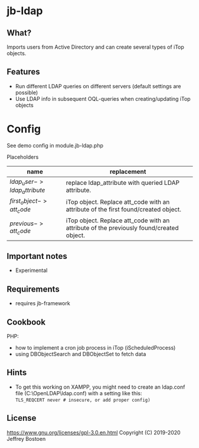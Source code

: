 # jb-ldap

## What?
Imports users from Active Directory and can create several types of iTop objects.

## Features
* Run different LDAP queries on different servers (default settings are possible)
* Use LDAP info in subsequent OQL-queries when creating/updating iTop objects


# Config
See demo config in module.jb-ldap.php

Placeholders

| name                        	| replacement                                                                              	|
| -----------------------------	| -----------------------------------------------------------------------------------------	|
| $ldap_user->ldap_attribute$ 	| replace ldap_attribute with queried LDAP attribute.                                     	|
| $first_object->att_code$    	| iTop object. Replace att_code with an attribute of the first found/created object.       	|
| $previous->att_code$        	| iTop object. Replace att_code with an attribute of the previously found/created object.  	|


## Important notes
* Experimental

## Requirements
* requires jb-framework

## Cookbook

PHP:
* how to implement a cron job process in iTop (iScheduledProcess)
* using DBObjectSearch and DBObjectSet to fetch data

## Hints

* To get this working on XAMPP, you might need to create an ldap.conf file (C:\OpenLDAP\ldap.conf) with a setting like this:  
```TLS_REQCERT never # insecure, or add proper config)```

## License
https://www.gnu.org/licenses/gpl-3.0.en.html
Copyright (C) 2019-2020 Jeffrey Bostoen


